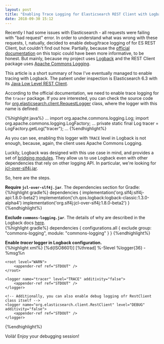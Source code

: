 ```yaml
---
layout: post
title: "Enabling Trace Logging for Elasticsearch REST Client with Logback"
date: 2018-09-30 15:12
---
```


Recently I had some issues with Elasticsearch - all requests were failing with "bad request" error. In order to understand what was wrong with these requests, I, natually, decided to enable debug/trace logging of for ES REST Client, but couldn't find out how. Partially, because the [official documentation](https://www.elastic.co/guide/en/elasticsearch/client/java-rest/6.3/java-rest-low-usage-logging.html) on this topic could have been more informative, to be honest. But mainly, because my project uses [Logback](https://logback.qos.ch/) and the REST Client package uses [Apache Commons Logging](https://commons.apache.org/proper/commons-logging/).

This article is a short summary of how I've eventually managed to enable tracing with Logback. The patient under inspection is  Elasticsearch 6.3 with its [Java Low Level REST Client](https://www.elastic.co/guide/en/elasticsearch/client/java-rest/6.3/java-rest-low.html).

<!--more-->

According to the official documentation, we need to enable trace logging for the <code>tracer</code> package. If you are interested, you can check the source code for [org.elasticsearch.client.RequestLogger](https://github.com/elastic/elasticsearch/blob/v6.3/client/rest/src/main/java/org/elasticsearch/client/RequestLogger.java#L49) class, where the logger with this name is defined:

{%highlight java%}
...
import org.apache.commons.logging.Log;
import org.apache.commons.logging.LogFactory;
...
private static final Log tracer = LogFactory.getLog("tracer");
...
{%endhighlight%}

As you can see, enabling this logger with <code>TRACE</code> level in Logback is not enough, because, again, the client uses Apache Commons Logging.

Luckily, Logback was designed with this use case in mind, and provides a set of [bridging modules][bridge-legachy-api]. They 
allow us to use Logback even with other dependencies that rely on other logging API. In particular, we're looking for [jcl-over-slf4j.jar](https://www.slf4j.org/legacy.html#jclOverSLF4J).

So, here are the steps.

**Require <code>jcl-over-slf4j.jar</code>**. The dependencies section for Gradle:  
{%highlight gradle%}
dependencies {
    implementation('org.slf4j:slf4j-api:1.8.0-beta2')
    implementation('ch.qos.logback:logback-classic:1.3.0-alpha4')
    implementation('org.slf4j:jcl-over-slf4j:1.8.0-beta2')
}
{%endhighlight%}

**Exclude <code>commons-logging.jar</code>**. The details of why are described in the Logback docs [here](https://www.slf4j.org/legacy.html#jclOverSLF4J).  
{%highlight gradle%}
dependencies {
    configurations.all {
        exclude group: "commons-logging", module: "commons-logging"
    }
}
{%endhighlight%}

**Enable _tracer_ logger in Logback configuration.**  
{%highlight xml%}
<configuration>
    <appender name="STDOUT" class="ch.qos.logback.core.ConsoleAppender">
        <encoder>
            <pattern>[%d{ISO8601}] [%thread] %-5level %logger{36} - %msg%n</pattern>
        </encoder>
    </appender>

    <root level="WARN">
        <appender-ref ref="STDOUT" />
    </root>

    <logger name="tracer" level="TRACE" additivity="false">
        <appender-ref ref="STDOUT" />
    </logger>

    <!-- Additionally, you can also enable debug logging ofr RestClient class itself -->
    <logger name="org.elasticsearch.client.RestClient" level="DEBUG" additivity="false">
        <appender-ref ref="STDOUT" />
    </logger>
</configuration>
{%endhighlight%}

Voilà! Enjoy your debugging session!

[bridge-legachy-api]: https://www.slf4j.org/legacy.html
